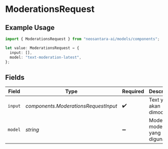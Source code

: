# ModerationsRequest

## Example Usage

```typescript
import { ModerationsRequest } from "neosantara-ai/models/components";

let value: ModerationsRequest = {
  input: [],
  model: "text-moderation-latest",
};
```

## Fields

| Field                                | Type                                 | Required                             | Description                          | Example                              |
| ------------------------------------ | ------------------------------------ | ------------------------------------ | ------------------------------------ | ------------------------------------ |
| `input`                              | *components.ModerationsRequestInput* | :heavy_check_mark:                   | Text yang akan dimoderasi            |                                      |
| `model`                              | *string*                             | :heavy_minus_sign:                   | Model moderasi yang digunakan        | text-moderation-latest               |